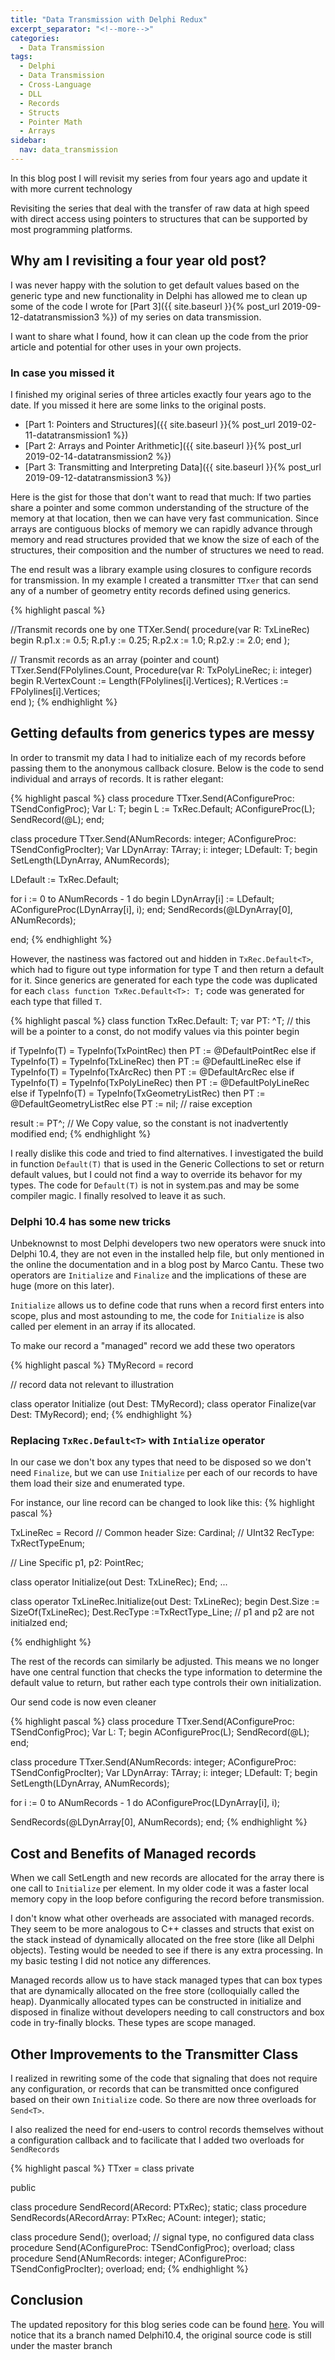```yaml
---
title: "Data Transmission with Delphi Redux"
excerpt_separator: "<!--more-->"
categories:
  - Data Transmission
tags:
  - Delphi  
  - Data Transmission
  - Cross-Language
  - DLL
  - Records
  - Structs
  - Pointer Math
  - Arrays  
sidebar:
  nav: data_transmission  
---
```


In this blog post I will revisit my series from four years ago and update it with more current technology

<!--more-->
Revisiting the series that deal with the transfer of raw data at high speed with direct access using pointers to structures that can be supported by most programming platforms. 

## Why am I revisiting a four year old post? ##
I was never happy with the solution to get default values based on the generic type and new functionality in Delphi has allowed me to clean up some of the code I wrote for [Part 3]({{ site.baseurl }}{% post_url 2019-09-12-datatransmission3 %}) of my series on data transmission. 

I want to share what I found, how it can clean up the code from the prior article and potential for other uses in your own projects.

### In case you missed it ###
I finished my original series of three articles exactly four years ago to the date. If you missed it here are some links to the original posts.
* [Part 1: Pointers and Structures]({{ site.baseurl }}{% post_url 2019-02-11-datatransmission1 %})
* [Part 2: Arrays and Pointer Arithmetic]({{ site.baseurl }}{% post_url 2019-02-14-datatransmission2 %})
* [Part 3: Transmitting and Interpreting Data]({{ site.baseurl }}{% post_url 2019-09-12-datatransmission3 %})

Here is the gist for those that don't want to read that much:
If two parties share a pointer and some common understanding of the structure of the memory at that location, then we can have very fast communication. Since arrays are contiguous blocks of memory we can rapidly advance through memory and read structures provided that we know the size of each of the structures, their composition and the number of structures we need to read.

The end result was a library example using closures to configure records for transmission. In my example I created a transmitter `TTxer` that can send any of a number of geometry entity records defined using generics.

{% highlight pascal %}

//Transmit records one by one
 TTXer.Send<TxLineRec>( 
    procedure(var R: TxLineRec) 
    begin
      R.p1.x := 0.5;
      R.p1.y := 0.25;
      R.p2.x := 1.0;
      R.p2.y := 2.0;
    end
  );
  
 // Transmit records as an array (pointer and count)
  TTxer.Send<TxPolyLineRec>(FPolylines.Count, 
    Procedure(var R: TxPolyLineRec; i: integer)
    begin
      R.VertexCount := Length(FPolylines[i].Vertices);
      R.Vertices := FPolylines[i].Vertices;  
    end
  );
{% endhighlight %}  

## Getting defaults from generics types are messy ##
In order to transmit my data I had to initialize each of my records before passing them to the anonymous callback closure. Below is the code to send individual and arrays of records. It is rather elegant:

{% highlight pascal %}
class procedure TTxer.Send<T>(AConfigureProc: TSendConfigProc<T>);
Var
  L: T;
begin
  L := TxRec.Default<T>;
  AConfigureProc(L);
  SendRecord(@L);
end;

class procedure TTxer.Send<T>(ANumRecords: integer; AConfigureProc: TSendConfigProcIter<T>);
Var
  LDynArray: TArray<T>;
  i: integer;
  LDefault: T;
begin
  SetLength(LDynArray, ANumRecords);

  LDefault := TxRec.Default<T>;

  for i := 0 to ANumRecords - 1 do
  begin
    LDynArray[i] := LDefault;
    AConfigureProc(LDynArray[i], i);
  end;
  SendRecords(@LDynArray[0], ANumRecords);

end;
{% endhighlight %}  

However, the nastiness was factored out and hidden in `TxRec.Default<T>`, which had to figure out type information for type T and then return a default for it. Since generics are generated for each type the code was duplicated for each `class function TxRec.Default<T>: T;` code was generated for each type that filled `T`. 

{% highlight pascal %}
class function TxRec.Default<T>: T;
var
  PT: ^T; // this will be a pointer to a const, do not modify values via this pointer
begin

  if TypeInfo(T) = TypeInfo(TxPointRec) then
    PT := @DefaultPointRec
  else if TypeInfo(T) = TypeInfo(TxLineRec) then
    PT := @DefaultLineRec
  else if TypeInfo(T) = TypeInfo(TxArcRec) then
    PT := @DefaultArcRec
  else if TypeInfo(T) = TypeInfo(TxPolyLineRec) then
    PT := @DefaultPolyLineRec
  else if TypeInfo(T) = TypeInfo(TxGeometryListRec) then
    PT := @DefaultGeometryListRec
  else
    PT := nil; // raise exception

  result := PT^; // We Copy value, so the constant is not inadvertently modified
end;
{% endhighlight %}  

I really dislike this code and tried to find alternatives. I investigated the build in function `Default(T)` that is used in the Generic Collections to set or return default values, but I could not find a way to override its behavor for my types. The code for `Default(T)` is not in system.pas and may be some compiler magic. I finally resolved to leave it as such.

### Delphi 10.4 has some new tricks ###
Unbeknownst to most Delphi developers two new operators were snuck into Delphi 10.4, they are not even in the installed help file, but only mentioned in the online the documentation and in a blog post by Marco Cantu. These two operators are `Initialize` and `Finalize` and the implications of these are huge (more on this later).

`Initialize` allows us to define code that runs when a record first enters into scope, plus and most astounding to me, the code for `Initialize` is also called per element in an array if its allocated. 

To make our record a "managed" record we add these two operators 

{% highlight pascal %}
TMyRecord = record

  // record data not relevant to illustration

  class operator Initialize (out Dest: TMyRecord);
  class operator Finalize(var Dest: TMyRecord);
end;
{% endhighlight %}  

### Replacing `TxRec.Default<T>` with `Intialize` operator ###
In our case we don't box any types that need to be disposed so we don't need `Finalize`, but we can use `Initialize` per each of our records to have them load their size and enumerated type.

For instance, our line record can be changed to look like this:
{% highlight pascal %}

TxLineRec = Record
  // Common header
  Size: Cardinal; // UInt32
  RecType: TxRectTypeEnum;

  // Line Specific
  p1, p2: PointRec;

  class operator Initialize(out Dest: TxLineRec);
End;
...

class operator TxLineRec.Initialize(out Dest: TxLineRec);
begin
  Dest.Size := SizeOf(TxLineRec);
  Dest.RecType :=TxRectType_Line;
  // p1 and p2 are not initialzed
end;

{% endhighlight %}

The rest of the records can similarly be adjusted. This means we no longer have one central function that checks the type information to determine the default value to return, but rather each type controls their own initialization.

Our send code is now even cleaner

{% highlight pascal %}
class procedure TTxer.Send<T>(AConfigureProc: TSendConfigProc<T>);
Var
  L: T;
begin
  AConfigureProc(L);
  SendRecord(@L);
end;

class procedure TTxer.Send<T>(ANumRecords: integer; AConfigureProc: TSendConfigProcIter<T>);
Var
  LDynArray: TArray<T>;
  i: integer;
  LDefault: T;
begin
  SetLength(LDynArray, ANumRecords);

  for i := 0 to ANumRecords - 1 do
    AConfigureProc(LDynArray[i], i);

  SendRecords(@LDynArray[0], ANumRecords);
end;
{% endhighlight %}  

## Cost and Benefits of Managed records ##
When we call SetLength and new records are allocated for the array there is one call to `Initialize` per element. In my older code it was a faster local memory copy in the loop before configuring the record before transmission.

I don't know what other overheads are associated with managed records. They seem to be more analogous to C++ classes and structs that exist on the stack instead of dynamically allocated on the free store (like all Delphi objects). Testing would be needed to see if there is any extra processing. In my basic testing I did not notice any differences.

Managed records allow us to have stack managed types that can box types that are dynamically allocated on the free store (colloquially called the heap). Dyanmically allocated types can be constructed in initialize and disposed in finalize without developers needing to call constructors and box code in try-finally blocks. These types are scope managed.

## Other Improvements to the Transmitter Class  ##
I realized in rewriting some of the code that signaling that does not require any configuration, or records that can be transmitted once configured based on their own `Initialize` code. So there are now three overloads for `Send<T>`.

I also realized the need for end-users to control records themselves without a configuration callback and to facilicate that I added two overloads for `SendRecords`

{% highlight pascal %}
TTxer = class
private

public

  class procedure SendRecord(ARecord: PTxRec); static;
  class procedure SendRecords(ARecordArray: PTxRec; ACount: integer); static;

  class procedure Send<T>(); overload;  // signal type, no configured data
  class procedure Send<T>(AConfigureProc: TSendConfigProc<T>); overload;
  class procedure Send<T>(ANumRecords: integer; AConfigureProc: TSendConfigProcIter<T>); overload;
end;
{% endhighlight %}  


## Conclusion ##

The updated repository for this blog series code can be found [here](https://github.com/schellingerhout/data-transmission-delphi/tree/Delphi10.4). You will notice that its a branch named Delphi10.4, the original source code is still under the master branch


